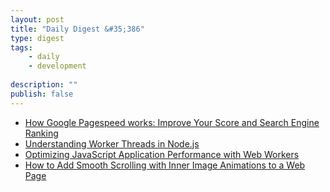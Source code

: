 ```yaml
---
layout: post
title: "Daily Digest &#35;386"
type: digest
tags: 
    - daily
    - development
    
description: ""
publish: false
---
```


- [How Google Pagespeed works: Improve Your Score and Search Engine Ranking](https://calibreapp.com/blog/how-pagespeed-works/)
- [Understanding Worker Threads in Node.js](https://nodesource.com/blog/worker-threads-nodejs/)
- [Optimizing JavaScript Application Performance with Web Workers](https://www.twilio.com/blog/optimize-javascript-application-performance-web-workers)
- [How to Add Smooth Scrolling with Inner Image Animations to a Web Page](https://tympanus.net/codrops/2019/07/10/how-to-add-smooth-scrolling-with-inner-image-animations-to-a-web-page/)